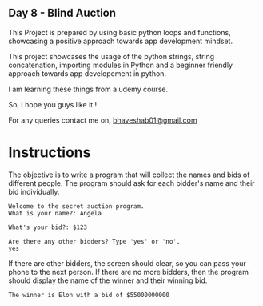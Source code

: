 ## Day 8 - Blind Auction

This Project is prepared by using basic python loops and functions, showcasing a positive approach towards app development mindset.

This project showcases the usage of the python strings, string concatenation, importing modules in Python and a beginner friendly approach towards app developement in python.

I am learning these things from a udemy course.

So, I hope you guys like it !

For any queries contact me on, bhaveshab01@gmail.com

# Instructions

The objective is to write a program that will collect the names and bids of different people. The program should ask for each bidder's name and their bid individually. 

```
Welcome to the secret auction program. 
What is your name?: Angela
```
```
What's your bid?: $123
```
```
Are there any other bidders? Type 'yes' or 'no'.
yes

```
If there are other bidders, the screen should clear, so you can pass your phone to the next person. If there are no more bidders, then the program should display the name of the winner and their winning bid. 

```
The winner is Elon with a bid of $55000000000
```

